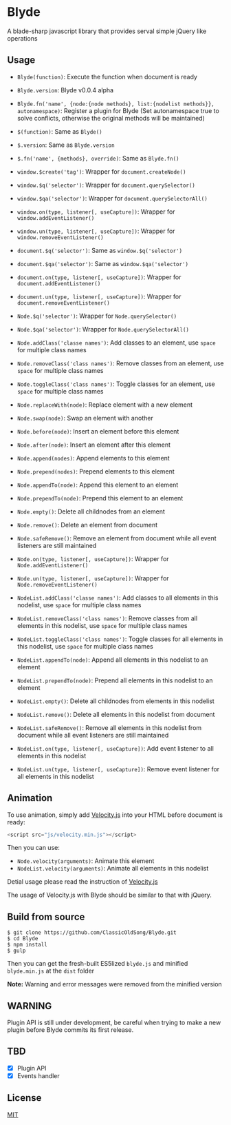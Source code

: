 # Blyde
A blade-sharp javascript library that provides serval simple jQuery like operations

## Usage
+ `Blyde(function)`: Execute the function when document is ready
+ `Blyde.version`: Blyde v0.0.4 alpha
+ `Blyde.fn('name', {node:{node methods}, list:{nodelist methods}}, autonamespace)`: Register a plugin for Blyde (Set autonamespace true to solve conflicts, otherwise the original methods will be maintained)
+ `$(function)`: Same as `Blyde()`
+ `$.version`: Same as `Blyde.version`
+ `$.fn('name', {methods}, override)`: Same as `Blyde.fn()`
+ `window.$create('tag')`: Wrapper for `document.createNode()`
+ `window.$q('selector')`: Wrapper for `document.querySelector()`
+ `window.$qa('selector')`: Wrapper for `document.querySelectorAll()`
+ `window.on(type, listener[, useCapture])`: Wrapper for `window.addEventListener()`
+ `window.un(type, listener[, useCapture])`: Wrapper for `window.removeEventListener()`
+ `document.$q('selector')`: Same as `window.$q('selector')`
+ `document.$qa('selector')`: Same as `window.$qa('selector')`
+ `document.on(type, listener[, useCapture])`: Wrapper for `document.addEventListener()`
+ `document.un(type, listener[, useCapture])`: Wrapper for `document.removeEventListener()`
+ `Node.$q('selector')`: Wrapper for `Node.querySelector()`
+ `Node.$qa('selector')`: Wrapper for `Node.querySelectorAll()`
+ `Node.addClass('classe names')`: Add classes to an element, use `space` for multiple class names
+ `Node.removeClass('class names')`: Remove classes from an element, use `space` for multiple class names
+ `Node.toggleClass('class names')`: Toggle classes for an element, use `space` for multiple class names
+ `Node.replaceWith(node)`: Replace element with a new element
+ `Node.swap(node)`: Swap an element with another
+ `Node.before(node)`: Insert an element before this element
+ `Node.after(node)`: Insert an element after this element
+ `Node.append(nodes)`: Append elements to this element
+ `Node.prepend(nodes)`: Prepend elements to this element
+ `Node.appendTo(node)`: Append this element to an element
+ `Node.prependTo(node)`: Prepend this element to an element
+ `Node.empty()`: Delete all childnodes from an element
+ `Node.remove()`: Delete an element from document
+ `Node.safeRemove()`: Remove an element from document while all event listeners are still maintained
+ `Node.on(type, listener[, useCapture])`: Wrapper for `Node.addEventListener()`
+ `Node.un(type, listener[, useCapture])`: Wrapper for `Node.removeEventListener()`

+ `NodeList.addClass('classe names')`: Add classes to all elements in this nodelist, use `space` for multiple class names
+ `NodeList.removeClass('class names')`: Remove classes from all elements in this nodelist, use `space` for multiple class names
+ `NodeList.toggleClass('class names')`: Toggle classes for all elements in this nodelist, use `space` for multiple class names
+ `NodeList.appendTo(node)`: Append all elements in this nodelist to an element
+ `NodeList.prependTo(node)`: Prepend all elements in this nodelist to an element
+ `NodeList.empty()`: Delete all childnodes from elements in this nodelist
+ `NodeList.remove()`: Delete all elements in this nodelist from document
+ `NodeList.safeRemove()`: Remove all elements in this nodelist from document while all event listeners are still maintained
+ `NodeList.on(type, listener[, useCapture])`: Add event listener to all elements in this nodelist
+ `NodeList.un(type, listener[, useCapture])`: Remove event listener for all elements in this nodelist

## Animation
To use animation, simply add [Velocity.js](http://julian.com/research/velocity/) into your HTML before document is ready:

``` javascript
<script src="js/velocity.min.js"></script>
```
Then you can use:
+ `Node.velocity(arguments)`: Animate this element
+ `NodeList.velocity(arguments)`: Animate all elements in this nodelist

Detial usage please read the instruction of [Velocity.js](http://julian.com/research/velocity/)

The usage of Velocity.js with Blyde should be similar to that with jQuery.

## Build from source
```
$ git clone https://github.com/ClassicOldSong/Blyde.git
$ cd Blyde
$ npm install
$ gulp
```
Then you can get the fresh-built ES5lized `blyde.js` and minified `blyde.min.js` at the `dist` folder

**Note:** Warning and error messages were removed from the minified version

## WARNING
Plugin API is still under development, be careful when trying to make a new plugin before Blyde commits its first release.

## TBD
- [x] Plugin API
- [x] Events handler

## License
[MIT](http://cos.mit-license.org/)
